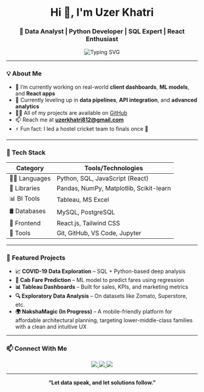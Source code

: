 <h1 align="center">Hi 👋, I'm Uzer Khatri</h1>
<h3 align="center">🚀 Data Analyst | Python Developer | SQL Expert | React Enthusiast</h3>

<p align="center">
  <img src="https://readme-typing-svg.herokuapp.com?font=Fira+Code&size=22&duration=3000&pause=1000&color=00B2FF&center=true&vCenter=true&width=500&lines=Turning+raw+data+into+insights...;Building+real+world+dashboards...;Lover+of+clean+code+%26+clear+visuals." alt="Typing SVG" />
</p>

---

### 💡 About Me

- 🔭 I’m currently working on real-world **client dashboards**, **ML models**, and **React apps**
- 🌱 Currently leveling up in **data pipelines**, **API integration**, and **advanced analytics**
- 👨‍💻 All of my projects are available on [GitHub](https://github.com/UZRKHATRI29)
- 📫 Reach me at **uzerkhatri812@gmail.com**
- ⚡ Fun fact: I led a hostel cricket team to finals once 🏏

---

### 🧰 Tech Stack

| Category     | Tools/Technologies |
|--------------|--------------------|
| 👨‍💻 Languages | Python, SQL, JavaScript (React) |
| 🧪 Libraries  | Pandas, NumPy, Matplotlib, Scikit-learn |
| 📊 BI Tools   | Tableau, MS Excel |
| 🛢 Databases  | MySQL, PostgreSQL |
| 💅 Frontend   | React.js, Tailwind CSS |
| 🔧 Tools      | Git, GitHub, VS Code, Jupyter |

---

### 🚀 Featured Projects

- **📈 COVID-19 Data Exploration** – SQL + Python-based deep analysis
- **🧠 Cab Fare Prediction** – ML model to predict fares using regression
- **📊 Tableau Dashboards** – Built for sales, KPIs, and marketing metrics
- **🔍 Exploratory Data Analysis** – On datasets like Zomato, Superstore, etc.
- **🌍 NakshaMagic (In Progress)** – A mobile-friendly platform for affordable architectural planning, targeting lower-middle-class families with a clean and intuitive UX

---



### 📫 Connect With Me

<p align="center">
  <a href="https://www.linkedin.com/in/mahammad-uzer-khatri" target="_blank">
    <img src="https://img.shields.io/badge/LinkedIn-Uzer%20Khatri-blue?style=for-the-badge&logo=linkedin" />
  </a>
  <a href="mailto:mahammaduzerkhatri@gmail.com" target="_blank">
    <img src="https://img.shields.io/badge/Email-Gmail-red?style=for-the-badge&logo=gmail" />
  </a>
  <a href="https://twitter.com/uzrkhatri29" target="_blank">
    <img src="https://img.shields.io/badge/Twitter-@uzrkhatri29-1DA1F2?style=for-the-badge&logo=twitter" />
  </a>
</p>

---

<p align="center">
  <b>“Let data speak, and let solutions follow.”</b>
</p>
